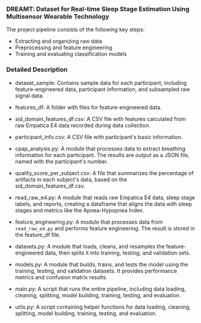 ### DREAMT: Dataset for Real-time Sleep Stage Estimation Using Multisensor Wearable Technology

The project pipeline consists of the following key steps:

- Extracting and organizing raw data
- Preprocessing and feature engineering
- Training and evaluating classification models

### Detailed Description

- dataset_sample: Contains sample data for each participant, including feature-engineered data, participant information, and subsampled raw signal data.

- features_df: A folder with files for feature-engineered data.

- sid_domain_features_df.csv: A CSV file with features calculated from raw Empatica E4 data recorded during data collection.

- participant_info.csv: A CSV file with participant's basic information.

- cpap_analysis.py: A module that processes data to extract breathing information for each participant. The results are output as a JSON file, named with the participant's number.

- quality_score_per_subject.csv: A file that summarizes the percentage of artifacts in each subject's data, based on the sid_domain_features_df.csv.

- read_raw_e4.py: A module that reads raw Empatica E4 data, sleep stage labels, and reports, creating a dataframe that aligns the data with sleep stages and metrics like the Apnea-Hypopnea Index.

- feature_engineering.py: A module that processes data from `read_raw_e4.py` and performs feature engineering. The result is stored in the feature_df file.

- datasets.py: A module that loads, cleans, and resamples the feature-engineered data, then splits it into training, testing, and validation sets.

- models.py: A module that builds, trains, and tests the model using the training, testing, and validation datasets. It provides performance metrics and confusion matrix results.

- main.py: A script that runs the entire pipeline, including data loading, cleaning, splitting, model building, training, testing, and evaluation.

- utils.py: A script containing helper functions for data loading, cleaning, splitting, model building, training, testing, and evaluation.
